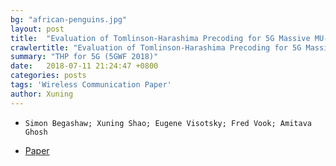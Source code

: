 ```yaml
---
bg: "african-penguins.jpg"
layout: post
title:  "Evaluation of Tomlinson-Harashima Precoding for 5G Massive MU-MIMO (5GWF 2018)"
crawlertitle: "Evaluation of Tomlinson-Harashima Precoding for 5G Massive MU-MIMO (5GWF 2018)"
summary: "THP for 5G (5GWF 2018)"
date:   2018-07-11 21:24:47 +0800
categories: posts
tags: 'Wireless Communication Paper'
author: Xuning
---
```


- `Simon Begashaw; Xuning Shao; Eugene Visotsky; Fred Vook; Amitava Ghosh`

- [Paper](https://ieeexplore.ieee.org/document/8517040)


